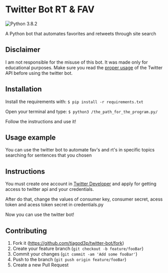 # Twitter Bot RT  & FAV
> 

![Python 3.8.2](https://img.shields.io/badge/python-3.8.2-blue.svg)


A Python bot that automates favorites and retweets through site search

## Disclaimer


I am not responsible for the misuse of this bot. It was made only for educational purposes. Make sure you read the [proper usage](https://support.twitter.com/articles/76915-automation-rules-and-best-practices) of the Twitter API before using the twitter bot.

## Installation

Install the requirements with:
```$ pip install -r requirements.txt```

Open your terminal and type:
```$ python3 /the_path_for_the_program.py/```

Follow the instructions and use it!

## Usage example

You can use the twitter bot to automate fav's and rt's in specific topics searching for sentences that you chosen

## Instructions

You must create one account in [Twitter Developer](https://developer.twitter.com/) 
and apply for getting access to twitter api and your credentials. 

After do that, change the values of consumer key, consumer secret, acess token and acess token secret in credentials.py

Now you can use the twitter bot!


## Contributing

1. Fork it (<https://github.com/tiagod3p/twitter-bot/fork>)
2. Create your feature branch (`git checkout -b feature/fooBar`)
3. Commit your changes (`git commit -am 'Add some fooBar'`)
4. Push to the branch (`git push origin feature/fooBar`)
5. Create a new Pull Request
